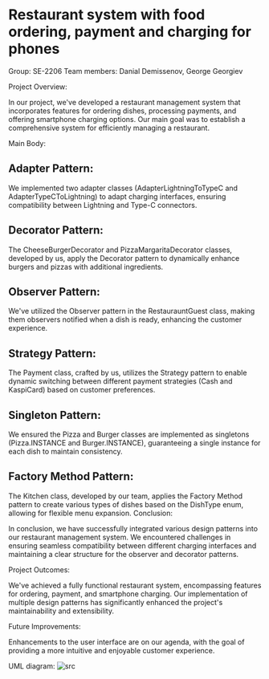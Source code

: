 # Restaurant system with food ordering, payment and charging for phones
Group: SE-2206
Team members: Danial Demissenov, George Georgiev

Project Overview:

In our project, we've developed a restaurant management system that incorporates features for ordering dishes, processing payments, and offering smartphone charging options. Our main goal was to establish a comprehensive system for efficiently managing a restaurant.

Main Body:

## Adapter Pattern:

We implemented two adapter classes (AdapterLightningToTypeC and AdapterTypeCToLightning) to adapt charging interfaces, ensuring compatibility between Lightning and Type-C connectors.
## Decorator Pattern:

The CheeseBurgerDecorator and PizzaMargaritaDecorator classes, developed by us, apply the Decorator pattern to dynamically enhance burgers and pizzas with additional ingredients.
## Observer Pattern:

We've utilized the Observer pattern in the RestaurauntGuest class, making them observers notified when a dish is ready, enhancing the customer experience.
## Strategy Pattern:

The Payment class, crafted by us, utilizes the Strategy pattern to enable dynamic switching between different payment strategies (Cash and KaspiCard) based on customer preferences.
## Singleton Pattern:

We ensured the Pizza and Burger classes are implemented as singletons (Pizza.INSTANCE and Burger.INSTANCE), guaranteeing a single instance for each dish to maintain consistency.
## Factory Method Pattern:

The Kitchen class, developed by our team, applies the Factory Method pattern to create various types of dishes based on the DishType enum, allowing for flexible menu expansion.
Conclusion:

In conclusion, we have successfully integrated various design patterns into our restaurant management system. We encountered challenges in ensuring seamless compatibility between different charging interfaces and maintaining a clear structure for the observer and decorator patterns.

Project Outcomes:

We've achieved a fully functional restaurant system, encompassing features for ordering, payment, and smartphone charging.
Our implementation of multiple design patterns has significantly enhanced the project's maintainability and extensibility.

Future Improvements:

Enhancements to the user interface are on our agenda, with the goal of providing a more intuitive and enjoyable customer experience.

UML diagram:
![src](https://github.com/DemissenovDanial/Final/assets/123939899/ac7466e4-92e8-42d7-8b9e-339a9c0a1719)
